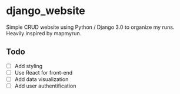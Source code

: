 # django_website

Simple CRUD website using Python / Django 3.0 to organize my runs. Heavily inspired by mapmyrun.

## Todo
- [ ] Add styling
- [ ] Use React for front-end
- [ ] Add data visualization
- [ ] Add user authentification
